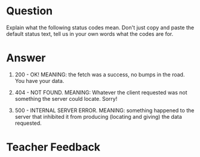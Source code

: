 # Question
Explain what the following status codes mean. Don't just copy and paste the default status text, tell us in your own words what the codes are for.

# Answer

1. 200 - OK! MEANING: the fetch was a success, no bumps in the road. You have your data.

2. 404 - NOT FOUND. MEANING: Whatever the client requested was not something the server could locate. Sorry!

3. 500 - INTERNAL SERVER ERROR. MEANING: something happened to the server that inhibited it from producing (locating and giving) the data requested. 

# Teacher Feedback